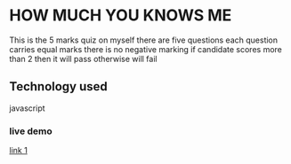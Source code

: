 # HOW MUCH YOU KNOWS ME

This is the 5 marks quiz on myself there are five questions each question carries equal marks
there is no negative marking if candidate scores more than 2 then it will pass otherwise will fail

## Technology used

javascript

### live demo

[link 1](https://replit.com/@GanpatHada/How-much-you-know-me?v=1)